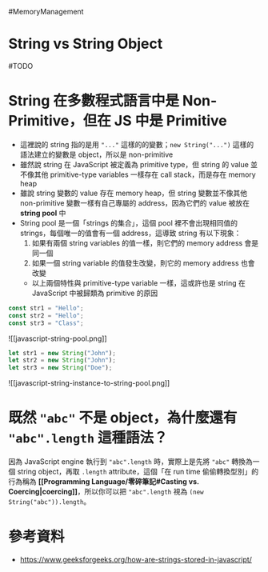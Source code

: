 #MemoryManagement 

# String vs String Object

#TODO 

# String 在多數程式語言中是 Non-Primitive，但在 JS 中是 Primitive

- 這裡說的 string 指的是用 `"..."` 這樣的的變數；`new String("...")` 這樣的語法建立的變數是 object，所以是 non-primitive
- 雖然說 string 在 JavaScript 被定義為 primitive type，但 string 的 value 並不像其他 primitive-type variables 一樣存在 call stack，而是存在 memory heap
- 雖說 string 變數的 value 存在 memory heap，但 string 變數並不像其他 non-primitive 變數一樣有自己專屬的 address，因為它們的 value 被放在 **string pool** 中
- String pool 是一個「strings 的集合」，這個 pool 裡不會出現相同值的 strings，每個唯一的值會有一個 address，這導致 string 有以下現象：
    1. 如果有兩個 string variables 的值一樣，則它們的 memory address 會是同一個
    2. 如果一個 string variable 的值發生改變，則它的 memory address 也會改變
    - 以上兩個特性與 primitive-type variable 一樣，這或許也是 string 在 JavaScript 中被歸類為 primitive 的原因

```JavaScript
const str1 = "Hello";
const str2 = "Hello";
const str3 = "Class";
```

![[javascript-string-pool.png]]

```JavaScript
let str1 = new String("John");
let str2 = new String("John");
let str3 = new String("Doe");
```

![[javascript-string-instance-to-string-pool.png]]

# 既然 `"abc"` 不是 object，為什麼還有 `"abc".length` 這種語法？

因為 JavaScript engine 執行到 `"abc".length` 時，實際上是先將 `"abc"` 轉換為一個 string object，再取 `.length` attribute，這個「在 run time 偷偷轉換型別」的行為稱為 **[[Programming Language/零碎筆記#Casting vs. Coercing|coercing]]**，所以你可以把 `"abc".length` 視為 `(new String("abc")).length`。

# 參考資料

- <https://www.geeksforgeeks.org/how-are-strings-stored-in-javascript/>
